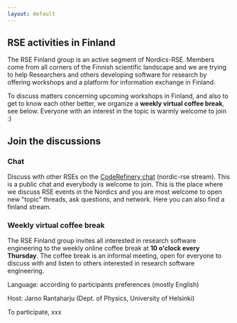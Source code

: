 ```yaml
---
layout: default
---
```


## RSE activities in Finland

The RSE Finland group is an active segment of Nordics-RSE.
Members come from all corners of the Finnish scientific landscape and we are trying to help Researchers and others developing software
 for research by offering workshops and a platform for information exchange in Finland.

To discuss matters concerning upcoming workshops in Finland, and also to get to know each other better, we organize a **weekly virtual coffee break**, 
see below. Everyone with an interest in the topic is warmly welcome to join :)

## Join the discussions

### Chat

Discuss with other RSEs on the [CodeRefinery chat](https://coderefinery.zulipchat.com) (nordic-rse stream).
This is a public chat and everybody is welcome to join. This is the place where we discuss RSE events in the Nordics
and you are most welcome to open new "topic" threads, ask questions, and network. Here you can also find a finland stream.

### Weekly virtual coffee break

The RSE Finland group invites all interested in research software engineering to the weekly online coffee break at **10 o'clock every Thursday**.
The coffee break is an informal meeting, open for everyone to discuss with and listen to others interested in research software engineering.

Language: according to participants preferences (mostly English)

Host: Jarno Rantaharju (Dept. of Physics, University of Helsinki)

To participate, xxx

